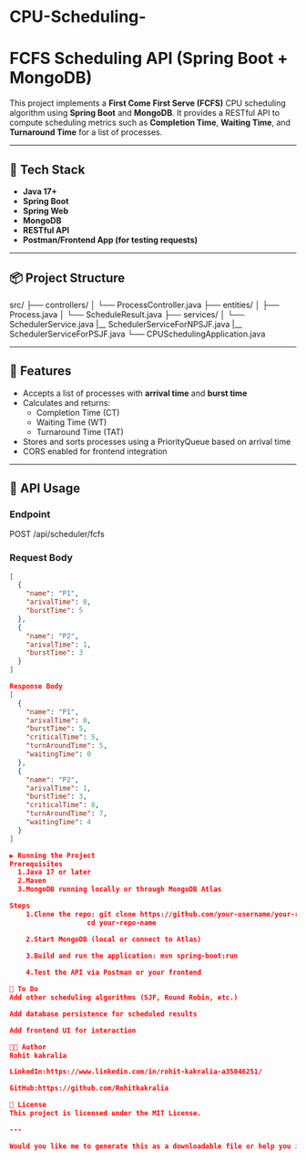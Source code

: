 # CPU-Scheduling-
# FCFS Scheduling API (Spring Boot + MongoDB)

This project implements a **First Come First Serve (FCFS)** CPU scheduling algorithm using **Spring Boot** and **MongoDB**. It provides a RESTful API to compute scheduling metrics such as **Completion Time**, **Waiting Time**, and **Turnaround Time** for a list of processes.
 
---

## 🔧 Tech Stack

- **Java 17+**
- **Spring Boot**
- **Spring Web**
- **MongoDB**
- **RESTful API**
- **Postman/Frontend App (for testing requests)**

---

## 📦 Project Structure

src/
├── controllers/
│ └── ProcessController.java
├── entities/
│ ├── Process.java
│ └── ScheduleResult.java
├── services/
│ └── SchedulerService.java
  |__ SchedulerServiceForNPSJF.java
  |__ SchedulerServiceForPSJF.java
└── CPUSchedulingApplication.java


---

## 📌 Features

- Accepts a list of processes with **arrival time** and **burst time**
- Calculates and returns:
  - Completion Time (CT)
  - Waiting Time (WT)
  - Turnaround Time (TAT)
- Stores and sorts processes using a PriorityQueue based on arrival time
- CORS enabled for frontend integration

---

## 🧪 API Usage

### Endpoint

POST /api/scheduler/fcfs

### Request Body

```json
[
  {
    "name": "P1",
    "arivalTime": 0,
    "burstTime": 5
  },
  {
    "name": "P2",
    "arivalTime": 1,
    "burstTime": 3
  }
]

Response Body
[
  {
    "name": "P1",
    "arivalTime": 0,
    "burstTime": 5,
    "criticalTime": 5,
    "turnAroundTime": 5,
    "waitingTime": 0
  },
  {
    "name": "P2",
    "arivalTime": 1,
    "burstTime": 3,
    "criticalTime": 8,
    "turnAroundTime": 7,
    "waitingTime": 4
  }
]

▶️ Running the Project
Prerequisites
  1.Java 17 or later
  2.Maven
  3.MongoDB running locally or through MongoDB Atlas

Steps
    1.Clone the repo: git clone https://github.com/your-username/your-repo-name.git
                   cd your-repo-name

    2.Start MongoDB (local or connect to Atlas)

    3.Build and run the application: mvn spring-boot:run
    
    4.Test the API via Postman or your frontend

🧹 To Do
Add other scheduling algorithms (SJF, Round Robin, etc.)

Add database persistence for scheduled results

Add frontend UI for interaction

🧑‍💻 Author
Rohit kakralia

LinkedIn:https://www.linkedin.com/in/rohit-kakralia-a35046251/

GitHub:https://github.com/Rohitkakralia

📄 License
This project is licensed under the MIT License.

---

Would you like me to generate this as a downloadable file or help you include setup instructions for MongoDB as well?

             
